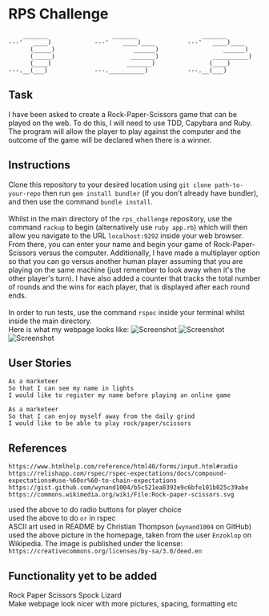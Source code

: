 # RPS Challenge
```
    _______                  _______                  _______
---'   ____)            ---'    ____)____         ---'   ____)____
      (_____)                      ______)                  ______)
      (_____)                     _______)               __________)
      (____)                     _______)               (____)
---.__(___)             ---.__________)           ---.__(___)

```
## Task

I have been asked to create a Rock-Paper-Scissors game that can be played on the web. To do this, I will need to use TDD, Capybara and Ruby. The program will allow the player to play against the computer and the outcome of the game will be declared when there is a winner. 

## Instructions
Clone this repository to your desired location using `git clone path-to-your-repo` then run `gem install bundler` (if you don't already have bundler), and then use the command `bundle install`.\
\
Whilst in the main directory of the `rps_challenge` repository, use the command `rackup` to begin (alternatively use `ruby app.rb`) which will then allow you navigate to the URL `localhost:9292` inside your web browser. From there, you can enter your name and begin your game of Rock-Paper-Scissors versus the computer. Additionally, I have made a multiplayer option so that you can go versus another human player assuming that you are playing on the same machine (just remember to look away when it's the other player's turn). I have also added a counter that tracks the total number of rounds and the wins for each player, that is displayed after each round ends.\
\
In order to run tests, use the command `rspec` inside your terminal whilst inside the main directory.
\
Here is what my webpage looks like:
![Screenshot](https://i.imgur.com/H2SMxD8.png)
![Screenshot](https://i.imgur.com/FnxgpG4.png)
![Screenshot](https://i.imgur.com/HpClq4l.png)

## User Stories

```
As a marketeer
So that I can see my name in lights
I would like to register my name before playing an online game

As a marketeer
So that I can enjoy myself away from the daily grind
I would like to be able to play rock/paper/scissors
```

## References
```
https://www.htmlhelp.com/reference/html40/forms/input.html#radio
https://relishapp.com/rspec/rspec-expectations/docs/compound-expectations#use-%60or%60-to-chain-expectations
https://gist.github.com/wynand1004/b5c521ea8392e9c6bfe101b025c39abe
https://commons.wikimedia.org/wiki/File:Rock-paper-scissors.svg
```
used the above to do radio buttons for player choice\
used the above to do `or` in rspec\
ASCII art used in README by Christian Thompson (`wynand1004` on GitHub)\
used the above picture in the homepage, taken from the user `Enzoklop` on Wikipedia. The image is published under the license: `https://creativecommons.org/licenses/by-sa/3.0/deed.en`

## Functionality yet to be added
Rock Paper Scissors Spock Lizard\
Make webpage look nicer with more pictures, spacing, formatting etc